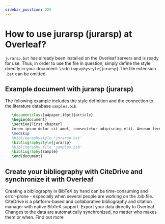 ```yaml
---
sidebar_position: 225
---
```


# How to use jurarsp (jurarsp) at Overleaf?
`jurarsp.bst` has already been installed on the Overleaf servers and is ready for use. Thus, in order to use the file in question, simply define the style directly in your document: `\bibliographystyle{jurarsp}` The file extension `.bst` can be omitted.

## Example document with jurarsp (jurarsp)
The following example includes the style definition and the connection to the literature database `samples.bib`.
```tex
   \documentclass[a4paper,10pt]{article}
   \begin{document}
   \section{First chapter}
   Lorem ipsum dolor sit amet, consectetur adipiscing elit. Aenean fermentum justo massa, ut maximus mauris sodales et. Aenean vel elit a erat rhoncus pharetra.
   \medskip
   %bibliographystyle 'jurarsp.bst'
   \bibliographystyle{jurarsp}
   %bibliography file 'samples.bib'.
   \bibliography{sample}
   \end{document}
```

## Create your bibliography with CiteDrive and synchronize it with Overleaf
Creating a bibliography in BibTeX by hand can be time-consuming and error-prone - especially when several people are working on the .bib file. CiteDrive is a platform-based and collaborative bibliography and citation manager with native BibTeX support. Export your data directly to Overleaf. Changes to the data are automatically synchronized, no matter who makes them or when. Find out more